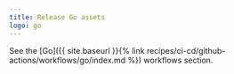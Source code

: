 ```yaml
---
title: Release Go assets
logo: go
---
```


See the [Go]({{ site.baseurl }}{% link recipes/ci-cd/github-actions/workflows/go/index.md %}) workflows section.
